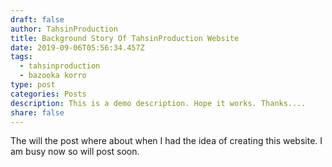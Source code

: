 ```yaml
---
draft: false
author: TahsinProduction
title: Background Story Of TahsinProduction Website
date: 2019-09-06T05:56:34.457Z
tags:
  - tahsinproduction
  - bazooka korro
type: post
categories: Posts
description: This is a demo description. Hope it works. Thanks....
share: false
---
```

The will the post where about when I had the idea of creating this website. I am busy now so will post soon.
